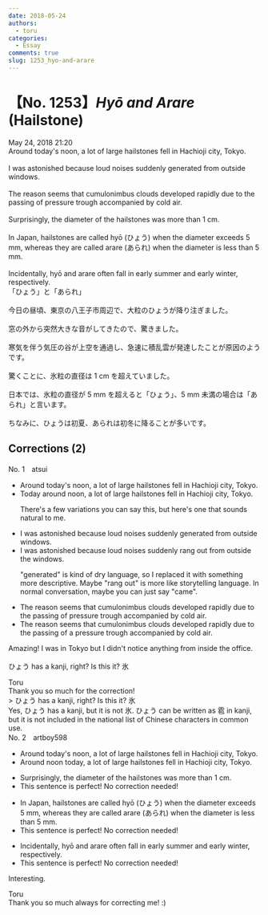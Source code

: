 ```yaml
---
date: 2018-05-24
authors:
  - toru
categories:
  - Essay
comments: true
slug: 1253_hyo-and-arare
---
```


# 【No. 1253】<strong><em>Hyō and Arare</strong></em> (Hailstone)
<div class="date">May 24, 2018 21:20</div>
<div id="post"><div id="body_show_ori">
Around today's noon, a lot of large hailstones fell in Hachioji city, Tokyo.<br/><br/>I was astonished because loud noises suddenly generated from outside windows.<br/><br/>The reason seems that cumulonimbus clouds developed rapidly due to the passing of pressure trough accompanied by cold air.<br/><br/>Surprisingly, the diameter of the hailstones was more than 1 cm.<br/><br/>In Japan, hailstones are called hyō (ひょう) when the diameter exceeds 5 mm, whereas they are called arare (あられ) when the diameter is less than 5 mm.<br/><br/>Incidentally, hyō and arare often fall in early summer and early winter, respectively.
</div></div>

<!-- more -->

<div id="post_ja"><div id="body_show_mo">
「ひょう」と「あられ」<br/><br/>今日の昼頃、東京の八王子市周辺で、大粒のひょうが降り注ぎました。<br/><br/>窓の外から突然大きな音がしてきたので、驚きました。<br/><br/>寒気を伴う気圧の谷が上空を通過し、急速に積乱雲が発達したことが原因のようです。<br/><br/>驚くことに、氷粒の直径は 1 cm を超えていました。<br/><br/>日本では、氷粒の直径が 5 mm を超えると「ひょう」、5 mm 未満の場合は「あられ」と言います。<br/><br/>ちなみに、ひょうは初夏、あられは初冬に降ることが多いです。
</div></div>

## Corrections (2)
<div id="block"><div class="first_name"> No. 1　<span class="just_name">atsui</span></div><div id="block2">
<ul class="correction_field">
<li class="incorrect">Around today's noon, a lot of large hailstones fell in Hachioji city, Tokyo.</li>
<li class="corrected correct">
<span class="f_blue">Today around noon</span>, a lot of large hailstones fell in Hachioji city, Tokyo.
<p class="correction_comment">There's a few variations you can say this, but here's one that sounds natural to me.</p>
</li>
</ul>
<ul class="correction_field">
<li class="incorrect">I was astonished because loud noises suddenly generated from outside windows.</li>
<li class="corrected correct">
I was astonished because loud noises suddenly <span class="f_blue">rang out </span>from outside <span class="f_blue">the</span> windows.
<p class="correction_comment">"generated" is kind of dry language, so I replaced it with something more descriptive. Maybe "rang out" is more like storytelling language. In normal conversation, maybe you can just say "came".</p>
</li>
</ul>
<ul class="correction_field">
<li class="incorrect">The reason seems that cumulonimbus clouds developed rapidly due to the passing of pressure trough accompanied by cold air.</li>
<li class="corrected correct">
The reason seems that cumulonimbus clouds developed rapidly due to the passing of <span class="f_blue">a</span> pressure trough accompanied by cold air.
</li>
</ul>
<p class="comment_small">
 Amazing! I was in Tokyo but I didn't notice anything from inside the office.
 <br/>
 <br/>
 ひょう has a kanji, right? Is this it? 氷
</p>

</div><div class="name"><span class="just_name">Toru</span><br>
Thank you so much for the correction!<br/>&gt; ひょう has a kanji, right? Is this it? 氷<br/>Yes, ひょう has a kanji, but it is not 氷. ひょう can be written as 雹 in kanji, but it is not included in the national list of Chinese characters in common use.
</div>
</div>
<div id="block"><div class="first_name"> No. 2　<span class="just_name">artboy598</span></div><div id="block2">
<ul class="correction_field">
<li class="incorrect">Around today's noon, a lot of large hailstones fell in Hachioji city, Tokyo.</li>
<li class="corrected correct">
<span class="f_blue">Around noon today,</span> a lot of large hailstones fell in Hachioji city, Tokyo.
</li>
</ul>
<ul class="correction_field">
<li class="incorrect">Surprisingly, the diameter of the hailstones was more than 1 cm.</li>
<li class="corrected perfect">This sentence is perfect! No correction needed!</li>
</ul>
<ul class="correction_field">
<li class="incorrect">In Japan, hailstones are called hyō (ひょう) when the diameter exceeds 5 mm, whereas they are called arare (あられ) when the diameter is less than 5 mm.</li>
<li class="corrected perfect">This sentence is perfect! No correction needed!</li>
</ul>
<ul class="correction_field">
<li class="incorrect">Incidentally, hyō and arare often fall in early summer and early winter, respectively.</li>
<li class="corrected perfect">This sentence is perfect! No correction needed!</li>
</ul>
<p class="comment_small">
 Interesting.
</p>

</div><div class="name"><span class="just_name">Toru</span><br>
Thank you so much always for correcting me! :)
</div>
</div>
